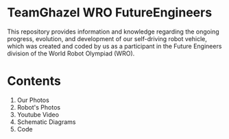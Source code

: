 # TeamGhazel WRO FutureEngineers


This repository provides information and knowledge regarding the ongoing progress, evolution, and development of our self-driving robot vehicle, which was created and coded by us as a participant in the Future Engineers division of the World Robot Olympiad (WRO).

# Contents

1. Our Photos
2. Robot's Photos
3. Youtube Video
4. Schematic Diagrams
5. Code

